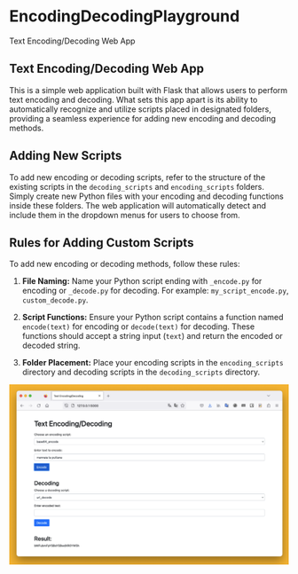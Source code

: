 # EncodingDecodingPlayground
Text Encoding/Decoding Web App

## Text Encoding/Decoding Web App

This is a simple web application built with Flask that allows users to perform text encoding and decoding. What sets this app apart is its ability to automatically recognize and utilize scripts placed in designated folders, providing a seamless experience for adding new encoding and decoding methods.

## Adding New Scripts

To add new encoding or decoding scripts, refer to the structure of the existing scripts in the `decoding_scripts` and `encoding_scripts` folders. Simply create new Python files with your encoding and decoding functions inside these folders. The web application will automatically detect and include them in the dropdown menus for users to choose from.

## Rules for Adding Custom Scripts

To add new encoding or decoding methods, follow these rules:

1. **File Naming:** Name your Python script ending with `_encode.py` for encoding or `_decode.py` for decoding. For example: `my_script_encode.py`, `custom_decode.py`.

2. **Script Functions:** Ensure your Python script contains a function named `encode(text)` for encoding or `decode(text)` for decoding. These functions should accept a string input (`text`) and return the encoded or decoded string.

3. **Folder Placement:** Place your encoding scripts in the `encoding_scripts` directory and decoding scripts in the `decoding_scripts` directory.


![Alt Text](https://github.com/Pinperepette/EncodingDecodingPlayground/blob/main/imm.png)
